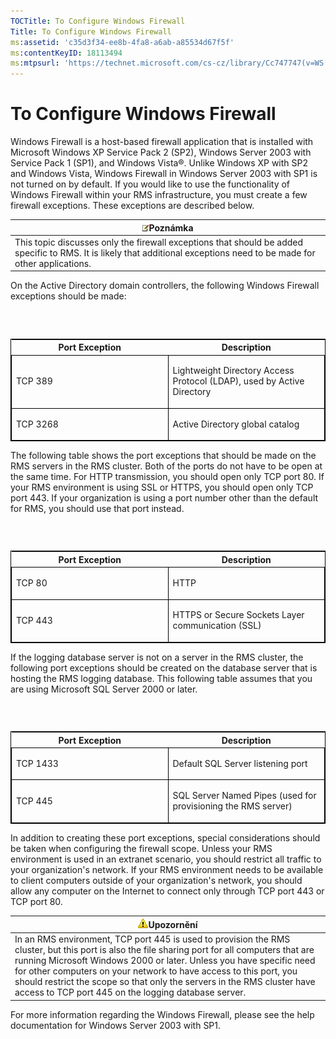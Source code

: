 ```yaml
---
TOCTitle: To Configure Windows Firewall
Title: To Configure Windows Firewall
ms:assetid: 'c35d3f34-ee8b-4fa8-a6ab-a85534d67f5f'
ms:contentKeyID: 18113494
ms:mtpsurl: 'https://technet.microsoft.com/cs-cz/library/Cc747747(v=WS.10)'
---
```


To Configure Windows Firewall
=============================

Windows Firewall is a host-based firewall application that is installed with Microsoft Windows XP Service Pack 2 (SP2), Windows Server 2003 with Service Pack 1 (SP1), and Windows Vista®. Unlike Windows XP with SP2 and Windows Vista, Windows Firewall in Windows Server 2003 with SP1 is not turned on by default. If you would like to use the functionality of Windows Firewall within your RMS infrastructure, you must create a few firewall exceptions. These exceptions are described below.

| ![](images/Cc747747.note(WS.10).gif)Poznámka                                                                                               |
|-------------------------------------------------------------------------------------------------------------------------------------------------------------------------|
| This topic discusses only the firewall exceptions that should be added specific to RMS. It is likely that additional exceptions need to be made for other applications. |

On the Active Directory domain controllers, the following Windows Firewall exceptions should be made:

###  

<p> </p>
<table style="border:1px solid black;">
<colgroup>
<col width="50%" />
<col width="50%" />
</colgroup>
<thead>
<tr class="header">
<th>Port Exception</th>
<th>Description</th>
</tr>
</thead>
<tbody>
<tr class="odd">
<td style="border:1px solid black;"><p>TCP 389</p></td>
<td style="border:1px solid black;"><p>Lightweight Directory Access Protocol (LDAP), used by Active Directory</p></td>
</tr>  
<tr class="even">
<td style="border:1px solid black;"><p>TCP 3268</p></td>
<td style="border:1px solid black;"><p>Active Directory global catalog</p></td>
</tr>  
</tbody>  
</table>
  
The following table shows the port exceptions that should be made on the RMS servers in the RMS cluster. Both of the ports do not have to be open at the same time. For HTTP transmission, you should open only TCP port 80. If your RMS environment is using SSL or HTTPS, you should open only TCP port 443. If your organization is using a port number other than the default for RMS, you should use that port instead.
  
###  

<p> </p>
<table style="border:1px solid black;">  
<colgroup>  
<col width="50%" />  
<col width="50%" />  
</colgroup>  
<thead>  
<tr class="header">  
<th>Port Exception</th>  
<th>Description</th>  
</tr>  
</thead>  
<tbody>  
<tr class="odd">
<td style="border:1px solid black;"><p>TCP 80</p></td>
<td style="border:1px solid black;"><p>HTTP</p></td>
</tr>  
<tr class="even">
<td style="border:1px solid black;"><p>TCP 443</p></td>
<td style="border:1px solid black;"><p>HTTPS or Secure Sockets Layer communication (SSL)</p></td>
</tr>  
</tbody>  
</table>
  
If the logging database server is not on a server in the RMS cluster, the following port exceptions should be created on the database server that is hosting the RMS logging database. This following table assumes that you are using Microsoft SQL Server 2000 or later.
  
###  

<p> </p>
<table style="border:1px solid black;">  
<colgroup>  
<col width="50%" />  
<col width="50%" />  
</colgroup>  
<thead>  
<tr class="header">  
<th>Port Exception</th>  
<th>Description</th>  
</tr>  
</thead>  
<tbody>  
<tr class="odd">
<td style="border:1px solid black;"><p>TCP 1433</p></td>
<td style="border:1px solid black;"><p>Default SQL Server listening port</p></td>
</tr>  
<tr class="even">
<td style="border:1px solid black;"><p>TCP 445</p></td>
<td style="border:1px solid black;"><p>SQL Server Named Pipes (used for provisioning the RMS server)</p></td>
</tr>  
</tbody>  
</table>
  
In addition to creating these port exceptions, special considerations should be taken when configuring the firewall scope. Unless your RMS environment is used in an extranet scenario, you should restrict all traffic to your organization's network. If your RMS environment needs to be available to client computers outside of your organization's network, you should allow any computer on the Internet to connect only through TCP port 443 or TCP port 80.
  
| ![](images/Cc747747.Caution(WS.10).gif)Upozornění                                                                                                                                                                                                                                                                                                                                                 |  
|--------------------------------------------------------------------------------------------------------------------------------------------------------------------------------------------------------------------------------------------------------------------------------------------------------------------------------------------------------------------------------------------------------------------------------|  
| In an RMS environment, TCP port 445 is used to provision the RMS cluster, but this port is also the file sharing port for all computers that are running Microsoft Windows 2000 or later. Unless you have specific need for other computers on your network to have access to this port, you should restrict the scope so that only the servers in the RMS cluster have access to TCP port 445 on the logging database server. |
  
For more information regarding the Windows Firewall, please see the help documentation for Windows Server 2003 with SP1.
